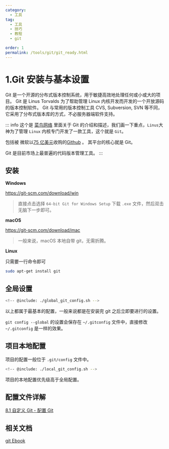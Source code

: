 ```yaml
---
category:
  - 工具
tag:
  - 工具
  - 技巧
  - 教程
  - git

order: 1
permalink: /tools/git/git_ready.html
---
```


# 1.Git 安装与基本设置

Git 是一个开源的分布式版本控制系统，用于敏捷高效地处理任何或小或大的项目。
Git 是 Linus Torvalds 为了帮助管理 Linux 内核开发而开发的一个开放源码的版本控制软件。
Git 与常用的版本控制工具 CVS, Subversion, SVN 等不同，它采用了分布式版本库的方式，不必服务器端软件支持。

::: info
这个是 [菜鸟网络](https://www.runoob.com/git/git-tutorial.html) 里面关于 Git 的介绍和描述，我们画一下重点，`Linus`大神为了管理 `Linux` 内核专门开发了一款工具，这个就是 `Git`。

包括被 微软以[75 亿美元](https://cloud.tencent.com/developer/article/2206714)收购的[Github](https://github.com) 。 其平台的核心就是 Git。

Git 是目前市场上最普遍的代码版本管理工具。
:::

## 安装

**Windows**

https://git-scm.com/download/win

> 直接点击选择 `64-bit Git for Windows Setup` 下载 `.exe` 文件，然后双击无脑下一步即可。

**macOS**

https://git-scm.com/download/mac

> 一般来说，macOS 本地自带 git，无需折腾。

**Linux**

只需要一行命令即可

```bash
sudo apt-get install git
```

## 全局设置

```bash
<!-- @include: ./global_git_config.sh -->
```

以上都属于最基本的配置，一般来说都是在安装完 git 之后立即要进行的设置。

`git config --global` 的设置会保存在 `~/.gitconfig` 文件中，直接修改 `~/.gitconfig` 是一样的效果。

## 项目本地配置

项目的配置一般位于 `.git/config` 文件中。

```bash
<!-- @include: ./local_git_config.sh -->
```

项目的本地配置优先级高于全局配置。

## 配置文件详解

[8.1 自定义 Git - 配置 Git](https://git-scm.com/book/zh/v2/自定义-Git-配置-Git)

## 相关文档

[git Ebook](https://git-scm.com/book/zh/v2)
